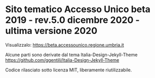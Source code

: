 
# Sito tematico Accesso Unico beta 2019 - rev.5.0 dicembre 2020 - ultima versione 2020
Visualizzalo: https://beta.accessounico.regione.umbria.it

Alcune parti sono derivate dal tema Italia-Design-Jekyll-Theme https://github.com/ggentili/Italia-Design-Jekyll-Theme

Codice rilasciato sotto licenza MIT, liberamente riutilizzabile.
